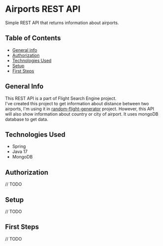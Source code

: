 # Airports REST API
Simple REST API that returns information about airports.

## Table of Contents
* [General info](#general-info)
* [Authorization](#authorization)
* [Technologies Used](#technologies-used)
* [Setup](#setup)
* [First Steps](#first-steps)


## General Info
This REST API is a part of Flight Search Engine project. \
I've created this project to get information about distance between two airports, I'm using it in
[random-flight-generator](https://github.com/bladeours/random-flights-generator) project. However, this API will also
show information about country or city of airport. It uses mongoDB database to get data.


## Technologies Used
* Spring
* Java 17
* MongoDB

## Authorization
// TODO

## Setup
// TODO
## First Steps
// TODO

